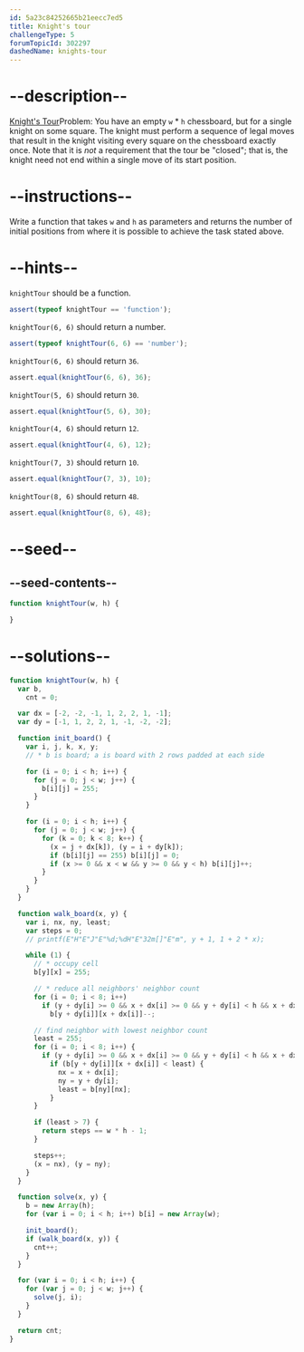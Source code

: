 ```yaml
---
id: 5a23c84252665b21eecc7ed5
title: Knight's tour
challengeType: 5
forumTopicId: 302297
dashedName: knights-tour
---
```


# --description--

[Knight's Tour](https://en.wikipedia.org/wiki/Knight%27s_tour)Problem: You have an empty `w` \* `h` chessboard, but for a single knight on some square. The knight must perform a sequence of legal moves that result in the knight visiting every square on the chessboard exactly once. Note that it is *not* a requirement that the tour be "closed"; that is, the knight need not end within a single move of its start position.

# --instructions--

Write a function that takes `w` and `h` as parameters and returns the number of initial positions from where it is possible to achieve the task stated above.

# --hints--

`knightTour` should be a function.

```js
assert(typeof knightTour == 'function');
```

`knightTour(6, 6)` should return a number.

```js
assert(typeof knightTour(6, 6) == 'number');
```

`knightTour(6, 6)` should return `36`.

```js
assert.equal(knightTour(6, 6), 36);
```

`knightTour(5, 6)` should return `30`.

```js
assert.equal(knightTour(5, 6), 30);
```

`knightTour(4, 6)` should return `12`.

```js
assert.equal(knightTour(4, 6), 12);
```

`knightTour(7, 3)` should return `10`.

```js
assert.equal(knightTour(7, 3), 10);
```

`knightTour(8, 6)` should return `48`.

```js
assert.equal(knightTour(8, 6), 48);
```

# --seed--

## --seed-contents--

```js
function knightTour(w, h) {

}
```

# --solutions--

```js
function knightTour(w, h) {
  var b,
    cnt = 0;

  var dx = [-2, -2, -1, 1, 2, 2, 1, -1];
  var dy = [-1, 1, 2, 2, 1, -1, -2, -2];

  function init_board() {
    var i, j, k, x, y;
    // * b is board; a is board with 2 rows padded at each side

    for (i = 0; i < h; i++) {
      for (j = 0; j < w; j++) {
        b[i][j] = 255;
      }
    }

    for (i = 0; i < h; i++) {
      for (j = 0; j < w; j++) {
        for (k = 0; k < 8; k++) {
          (x = j + dx[k]), (y = i + dy[k]);
          if (b[i][j] == 255) b[i][j] = 0;
          if (x >= 0 && x < w && y >= 0 && y < h) b[i][j]++;
        }
      }
    }
  }

  function walk_board(x, y) {
    var i, nx, ny, least;
    var steps = 0;
    // printf(E"H"E"J"E"%d;%dH"E"32m[]"E"m", y + 1, 1 + 2 * x);

    while (1) {
      // * occupy cell
      b[y][x] = 255;

      // * reduce all neighbors' neighbor count
      for (i = 0; i < 8; i++)
        if (y + dy[i] >= 0 && x + dx[i] >= 0 && y + dy[i] < h && x + dx[i] < w)
          b[y + dy[i]][x + dx[i]]--;

      // find neighbor with lowest neighbor count
      least = 255;
      for (i = 0; i < 8; i++) {
        if (y + dy[i] >= 0 && x + dx[i] >= 0 && y + dy[i] < h && x + dx[i] < w)
          if (b[y + dy[i]][x + dx[i]] < least) {
            nx = x + dx[i];
            ny = y + dy[i];
            least = b[ny][nx];
          }
      }

      if (least > 7) {
        return steps == w * h - 1;
      }

      steps++;
      (x = nx), (y = ny);
    }
  }

  function solve(x, y) {
    b = new Array(h);
    for (var i = 0; i < h; i++) b[i] = new Array(w);

    init_board();
    if (walk_board(x, y)) {
      cnt++;
    }
  }

  for (var i = 0; i < h; i++) {
    for (var j = 0; j < w; j++) {
      solve(j, i);
    }
  }

  return cnt;
}
```
